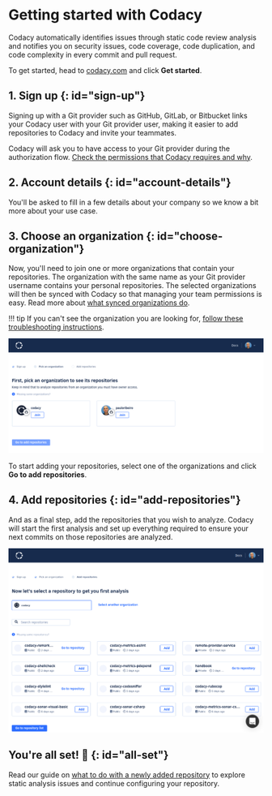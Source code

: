 # Getting started with Codacy

Codacy automatically identifies issues through static code review analysis and notifies you on security issues, code coverage, code duplication, and code complexity in every commit and pull request.

To get started, head to [codacy.com](https://www.codacy.com/) and click **Get started**.

## 1. Sign up {: id="sign-up"}

Signing up with a Git provider such as GitHub, GitLab, or Bitbucket links your Codacy user with your Git provider user, making it easier to add repositories to Codacy and invite your teammates.

Codacy will ask you to have access to your Git provider during the authorization flow. [Check the permissions that Codacy requires and why](which-permissions-does-codacy-need-from-my-account.md).

## 2. Account details {: id="account-details"}

You'll be asked to fill in a few details about your company so we know a bit more about your use case.

## 3. Choose an organization {: id="choose-organization"}

Now, you'll need to join one or more organizations that contain your repositories. The organization with the same name as your Git provider username contains your personal repositories. The selected organizations will then be synced with Codacy so that managing your team permissions is easy. Read more about [what synced organizations do](../organizations/what-are-synced-organizations.md). 

!!! tip
    If you can't see the organization you are looking for, [follow these troubleshooting instructions](../faq/general/why-cant-i-see-my-organization.md).

![Choosing an organization](images/getting-started-choose-organization.png)

To start adding your repositories, select one of the organizations and click **Go to add repositories**.

## 4. Add repositories {: id="add-repositories"}

And as a final step, add the repositories that you wish to analyze. Codacy will start the first analysis and set up everything required to ensure your next commits on those repositories are analyzed.

![Adding repositories](images/getting-started-add-repository.png)

## You're all set! 🎉 {: id="all-set"}

Read our guide on [what to do with a newly added repository](i-added-a-repository-now-what.md) to explore static analysis issues and continue configuring your repository.
